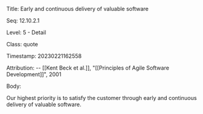 Title:  Early and continuous delivery of valuable software

Seq:    12.10.2.1

Level:  5 - Detail

Class:  quote

Timestamp: 20230221162558

Attribution: -- [[Kent Beck et al.]], "[[Principles of Agile Software Development]]", 2001

Body:

Our highest priority is to satisfy the customer through early and continuous delivery of valuable software.

